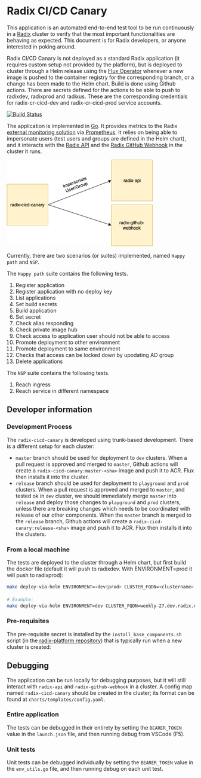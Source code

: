 # Radix CI/CD Canary

This application is an automated end-to-end test tool to be run continuously in a [Radix](https://www.radix.equinor.com) cluster to verify that the most important functionalities are behaving as expected. This document is for Radix developers, or anyone interested in poking around.

Radix CI/CD Canary is not deployed as a standard Radix application (it requires custom setup not provided by the platform), but is deployed to cluster through a Helm release using the [Flux Operator](https://github.com/weaveworks/flux) whenever a new image is pushed to the container registry for the corresponding branch, or a change has been made to the Helm chart. Build is done using Github actions. There are secrets defined for the actions to be able to push to radixdev, radixprod and radixus. These are the corresponding credentials for radix-cr-cicd-dev and radix-cr-cicd-prod service accounts.

[![Build Status](https://github.com/equinor/radix-cicd-canary/workflows/radix-cicd-canary-build/badge.svg)](https://github.com/equinor/radix-cicd-canary/actions?query=workflow%3Aradix-cicd-canary-build)

The application is implemented in [Go](https://golang.org/). It provides metrics to the Radix [external monitoring solution](https://github.com/equinor/radix-monitoring/tree/master/cluster-external-monitoring) via [Prometheus](https://prometheus.io/). It relies on being able to impersonate users (test users and groups are defined in the Helm chart), and it interacts with the [Radix API](https://github.com/equinor/radix-api/) and the [Radix GitHub Webhook](https://github.com/equinor/radix-github-webhook) in the cluster it runs.

![pic](diagrams/radix-cicd-canary.png)

Currently, there are two scenarios (or suites) implemented, named `Happy path` and `NSP`.

The `Happy path` suite contains the following tests.

1. Register application
2. Register application with no deploy key
3. List applications
4. Set build secrets
5. Build application
6. Set secret
7. Check alias responding
8. Check private image hub
9. Check access to application user should not be able to access
10. Promote deployment to other environment
11. Promote deployment to same environment
12. Checks that access can be locked down by upodating AD group
13. Delete applications

The `NSP` suite contains the following tests.

1. Reach ingress
1. Reach service in different namespace

## Developer information

### Development Process

The `radix-cicd-canary` is developed using trunk-based development. There is a different setup for each cluster:

- `master` branch should be used for deployment to `dev` clusters. When a pull request is approved and merged to `master`, Github actions will create a `radix-cicd-canary:master-<sha>` image and push it to ACR. Flux then installs it into the cluster.
- `release` branch should be used for deployment to `playground` and `prod` clusters. When a pull request is approved and merged to `master`, and tested ok in `dev` cluster, we should immediately merge `master` into `release` and deploy those changes to `playground` and `prod` clusters, unless there are breaking changes which needs to be coordinated with release of our other components. When the `master` branch is merged to the `release` branch, Github actions will create a `radix-cicd-canary:release-<sha>` image and push it to ACR. Flux then installs it into the clusters.

### From a local machine

The tests are deployed to the cluster through a Helm chart, but first build the docker file (default it will push to radixdev. With ENVIRONMENT=prod it will push to radixprod):

```bash
make deploy-via-helm ENVIRONMENT=<dev|prod> CLUSTER_FQDN=<clustername>.<clustertype>.radix.equinor.com

# Example:
make deploy-via-helm ENVIRONMENT=dev CLUSTER_FQDN=weekly-27.dev.radix.equinor.com
```

### Pre-requisites

The pre-requisite secret is installed by the `install_base_components.sh` script (in the [radix-platform repository](https://github.com/equinor/radix-platform/tree/master/scripts)) that is typically run when a new cluster is created:

## Debugging

The application can be run locally for debugging purposes, but it will still interact with `radix-api` and `radix-github-webhook` in a cluster. A config map named `radix-cicd-canary` should be created in the cluster; its format can be found at `charts/templates/config.yaml`.

### Entire application

The tests can be debugged in their entirety by setting the `BEARER_TOKEN` value in the `launch.json` file, and then running debug from VSCode (F5).

### Unit tests

Unit tests can be debugged individually by setting the `BEARER_TOKEN` value in the `env_utils.go` file, and then running debug on each unit test.
